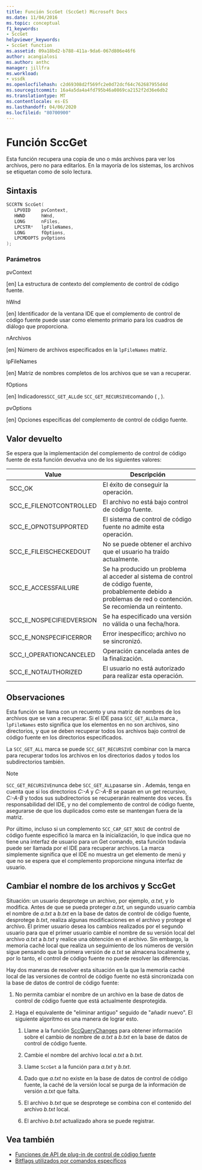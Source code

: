 ```yaml
---
title: Función SccGet (SccGet) Microsoft Docs
ms.date: 11/04/2016
ms.topic: conceptual
f1_keywords:
- SccGet
helpviewer_keywords:
- SccGet function
ms.assetid: 09a18bd2-b788-411a-9da6-067d806e46f6
author: acangialosi
ms.author: anthc
manager: jillfra
ms.workload:
- vssdk
ms.openlocfilehash: c2d69308d2f569fc2e0d72dcf64c762687955d4d
ms.sourcegitcommit: 16a4a5da4a4fd795b46a0869ca2152f2d36e6db2
ms.translationtype: MT
ms.contentlocale: es-ES
ms.lasthandoff: 04/06/2020
ms.locfileid: "80700900"
---
```

# <a name="sccget-function"></a>Función SccGet
Esta función recupera una copia de uno o más archivos para ver los archivos, pero no para editarlos. En la mayoría de los sistemas, los archivos se etiquetan como de solo lectura.

## <a name="syntax"></a>Sintaxis

```cpp
SCCRTN SccGet(
   LPVOID    pvContext,
   HWND      hWnd,
   LONG      nFiles,
   LPCSTR*   lpFileNames,
   LONG      fOptions,
   LPCMDOPTS pvOptions
);
```

### <a name="parameters"></a>Parámetros
 pvContext

[en] La estructura de contexto del complemento de control de código fuente.

 hWnd

[en] Identificador de la ventana IDE que el complemento de control de código fuente puede usar como elemento primario para los cuadros de diálogo que proporciona.

 nArchivos

[en] Número de archivos especificados en la `lpFileNames` matriz.

 lpFileNames

[en] Matriz de nombres completos de los archivos que se van a recuperar.

 fOptions

[en] Indicadores`SCC_GET_ALL`de `SCC_GET_RECURSIVE`comando ( , ).

 pvOptions

[en] Opciones específicas del complemento de control de código fuente.

## <a name="return-value"></a>Valor devuelto
 Se espera que la implementación del complemento de control de código fuente de esta función devuelva uno de los siguientes valores:

|Value|Descripción|
|-----------|-----------------|
|SCC_OK|El éxito de conseguir la operación.|
|SCC_E_FILENOTCONTROLLED|El archivo no está bajo control de código fuente.|
|SCC_E_OPNOTSUPPORTED|El sistema de control de código fuente no admite esta operación.|
|SCC_E_FILEISCHECKEDOUT|No se puede obtener el archivo que el usuario ha traído actualmente.|
|SCC_E_ACCESSFAILURE|Se ha producido un problema al acceder al sistema de control de código fuente, probablemente debido a problemas de red o contención. Se recomienda un reintento.|
|SCC_E_NOSPECIFIEDVERSION|Se ha especificado una versión no válida o una fecha/hora.|
|SCC_E_NONSPECIFICERROR|Error inespecífico; archivo no se sincronizó.|
|SCC_I_OPERATIONCANCELED|Operación cancelada antes de la finalización.|
|SCC_E_NOTAUTHORIZED|El usuario no está autorizado para realizar esta operación.|

## <a name="remarks"></a>Observaciones
 Esta función se llama con un recuento y una matriz de nombres de los archivos que se van a recuperar. Si el IDE pasa `SCC_GET_ALL`la marca , `lpFileNames` esto significa que los elementos en no son archivos, sino directorios, y que se deben recuperar todos los archivos bajo control de código fuente en los directorios especificados.

 La `SCC_GET_ALL` marca se puede `SCC_GET_RECURSIVE` combinar con la marca para recuperar todos los archivos en los directorios dados y todos los subdirectorios también.

> [!NOTE]
> `SCC_GET_RECURSIVE`nunca debe `SCC_GET_ALL`pasarse sin . Además, tenga en cuenta que si los directorios *C:-A* y *C:-A-B* se pasan en un get recursivo, *C:-A-B* y todos sus subdirectorios se recuperarán realmente dos veces. Es responsabilidad del IDE, y no del complemento de control de código fuente, asegurarse de que los duplicados como este se mantengan fuera de la matriz.

 Por último, incluso si un complemento `SCC_CAP_GET_NOUI` de control de código fuente especificó la marca en la inicialización, lo que indica que no tiene una interfaz de usuario para un Get comando, esta función todavía puede ser llamada por el IDE para recuperar archivos. La marca simplemente significa que el IDE no muestra un get elemento de menú y que no se espera que el complemento proporcione ninguna interfaz de usuario.

## <a name="rename-files-and-sccget"></a>Cambiar el nombre de los archivos y SccGet
 Situación: un usuario desprotege un archivo, por ejemplo, *a.txt*, y lo modifica. Antes de que se pueda proteger *a.txt,* un segundo usuario cambia el nombre de *a.txt* a *b.txt* en la base de datos de control de código fuente, desprotege *b.txt*, realiza algunas modificaciones en el archivo y protege el archivo. El primer usuario desea los cambios realizados por el segundo usuario para que el primer usuario cambie el nombre de su versión local del archivo *a.txt* a *b.txt* y realice una obtención en el archivo. Sin embargo, la memoria caché local que realiza un seguimiento de los números de versión sigue pensando que la primera versión de *a.txt* se almacena localmente y, por lo tanto, el control de código fuente no puede resolver las diferencias.

 Hay dos maneras de resolver esta situación en la que la memoria caché local de las versiones de control de código fuente no está sincronizada con la base de datos de control de código fuente:

1. No permita cambiar el nombre de un archivo en la base de datos de control de código fuente que está actualmente desprotegida.

2. Haga el equivalente de "eliminar antiguo" seguido de "añadir nuevo". El siguiente algoritmo es una manera de lograr esto.

    1. Llame a la función [SccQueryChanges](../extensibility/sccquerychanges-function.md) para obtener información sobre el cambio de nombre de *a.txt* a *b.txt* en la base de datos de control de código fuente.

    2. Cambie el nombre del archivo local *a.txt* a *b.txt*.

    3. Llame `SccGet` a la función para *a.txt* y *b.txt*.

    4. Dado que *a.txt* no existe en la base de datos de control de código fuente, la caché de la versión local se purga de la información de versión *a.txt* que falta.

    5. El archivo *b.txt* que se desprotege se combina con el contenido del archivo *b.txt* local.

    6. El archivo *b.txt* actualizado ahora se puede registrar.

## <a name="see-also"></a>Vea también
- [Funciones de API de plug-in de control de código fuente](../extensibility/source-control-plug-in-api-functions.md)
- [Bitflags utilizados por comandos específicos](../extensibility/bitflags-used-by-specific-commands.md)
